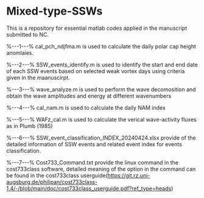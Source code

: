 # Mixed-type-SSWs
This is a repository for essential matlab codes applied in the manuscript submitted to NC.
  
%---1---%
cal_pch_ndjfma.m is used to calculate the daily polar cap height anomlaies.

%---2---%
SSW_events_identify.m is used to identify the start and end date of each SSW events based on selected weak vortex days using criteria given in the maanuscirpt.

%---3---%
wave_analyze.m is used to perform the wave decomosition and obtain the wave amplitudes and energy at different wavenumbers

%---4---%
cal_nam.m is used to calculate the daily NAM index

%---5---%
WAFz_cal.m is used to calculate the verical wave-activity fluxes as in Plumb (1985)

%---6---%
SSW_event_classification_INDEX_20240424.xlsx provide of the detailed information of SSW events and related event index for events classification.

%---7---%
Cost733_Command.txt provide the linux command in the cost733class software, detailed meaning of the option in the command can be found in the cost733class userguide(https://git.rz.uni-augsburg.de/philipan/cost733class-1.4/-/blob/main/doc/cost733class_userguide.pdf?ref_type=heads)



